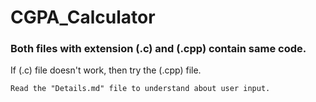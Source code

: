 # CGPA_Calculator

### Both files with extension (.c) and (.cpp) contain same code.
If (.c) file doesn't work, then try the (.cpp) file.
 
    Read the "Details.md" file to understand about user input.

